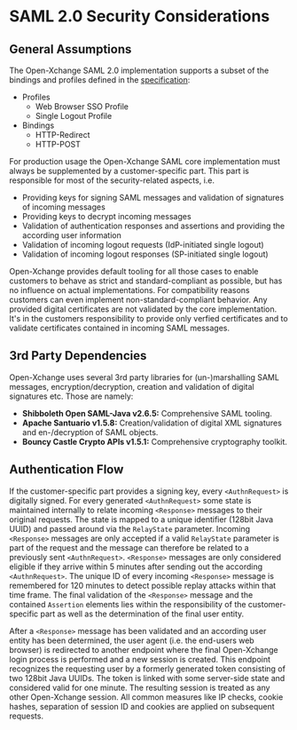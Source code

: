 SAML 2.0 Security Considerations
================================


General Assumptions
-------------------

The Open-Xchange SAML 2.0 implementation supports a subset of the bindings and profiles defined in the [specification](http://saml.xml.org/saml-specifications):

  * Profiles
    - Web Browser SSO Profile
    - Single Logout Profile
  * Bindings
    - HTTP-Redirect
    - HTTP-POST

For production usage the Open-Xchange SAML core implementation must always be supplemented by a customer-specific part. This part is responsible for most of the security-related aspects, i.e.

  * Providing keys for signing SAML messages and validation of signatures of incoming messages
  * Providing keys to decrypt incoming messages
  * Validation of authentication responses and assertions and providing the according user information
  * Validation of incoming logout requests (IdP-initiated single logout)
  * Validation of incoming logout responses (SP-initiated single logout)

Open-Xchange provides default tooling for all those cases to enable customers to behave as strict and standard-compliant as possible, but has no influence on actual implementations. For compatibility reasons customers can even implement non-standard-compliant behavior. Any provided digital certificates are not validated by the core implementation. It's in the customers responsibility to provide only verfied certificates and to validate certificates contained in incoming SAML messages.


3rd Party Dependencies
----------------------

Open-Xchange uses several 3rd party libraries for (un-)marshalling SAML messages, encryption/decryption, creation and validation of digital signatures etc. Those are namely:

  * __Shibboleth Open SAML-Java v2.6.5:__ Comprehensive SAML tooling.
  * __Apache Santuario v1.5.8:__ Creation/validation of digital XML signatures and en-/decryption of SAML objects.
  * __Bouncy Castle Crypto APIs v1.5.1:__ Comprehensive cryptography toolkit.


Authentication Flow
-------------------

If the customer-specific part provides a signing key, every `<AuthnRequest>` is digitally signed. For every generated `<AuthnRequest>` some state is maintained internally to relate incoming `<Response>` messages to their original requests. The state is mapped to a unique identifier (128bit Java UUID) and passed around via the `RelayState` parameter. Incoming `<Response>` messages are only accepted if a valid `RelayState` parameter is part of the request and the message can therefore be related to a previously sent `<AuthnRequest>`. `<Response>` messages are only considered eligible if they arrive within 5 minutes after sending out the according `<AuthnRequest>`. The unique ID of every incoming `<Response>` message is remembered for 120 minutes to detect possible replay attacks within that time frame. The final validation of the `<Response>` message and the contained `Assertion` elements lies within the responsibility of the customer-specific part as well as the determination of the final user entity.

After a `<Response>` message has been validated and an according user entity has been determined, the user agent (i.e. the end-users web browser) is redirected to another endpoint where the final Open-Xchange login process is performed and a new session is created. This endpoint recognizes the requesting user by a formerly generated token consisting of two 128bit Java UUIDs. The token is linked with some server-side state and considered valid for one minute. The resulting session is treated as any other Open-Xchange session. All common measures like IP checks, cookie hashes, separation of session ID and cookies are applied on subsequent requests.